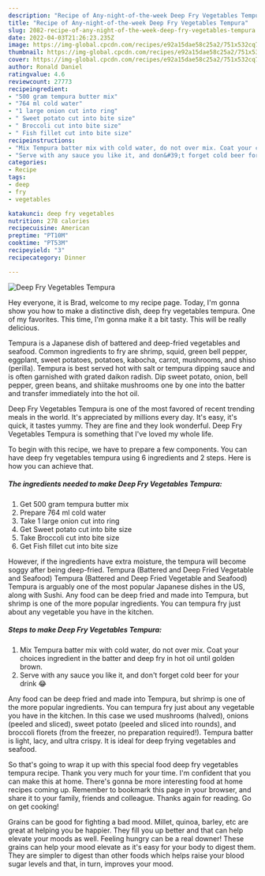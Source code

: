 ```yaml
---
description: "Recipe of Any-night-of-the-week Deep Fry Vegetables Tempura"
title: "Recipe of Any-night-of-the-week Deep Fry Vegetables Tempura"
slug: 2082-recipe-of-any-night-of-the-week-deep-fry-vegetables-tempura
date: 2022-04-03T21:26:23.235Z
image: https://img-global.cpcdn.com/recipes/e92a15dae58c25a2/751x532cq70/deep-fry-vegetables-tempura-recipe-main-photo.jpg
thumbnail: https://img-global.cpcdn.com/recipes/e92a15dae58c25a2/751x532cq70/deep-fry-vegetables-tempura-recipe-main-photo.jpg
cover: https://img-global.cpcdn.com/recipes/e92a15dae58c25a2/751x532cq70/deep-fry-vegetables-tempura-recipe-main-photo.jpg
author: Ronald Daniel
ratingvalue: 4.6
reviewcount: 27773
recipeingredient:
- "500 gram tempura butter mix"
- "764 ml cold water"
- "1 large onion cut into ring"
- " Sweet potato cut into bite size"
- " Broccoli cut into bite size"
- " Fish fillet cut into bite size"
recipeinstructions:
- "Mix Tempura batter mix with cold water, do not over mix. Coat your choices ingredient in the batter and deep fry in hot oil until golden brown."
- "Serve with any sauce you like it, and don&#39;t forget cold beer for your drink 😂"
categories:
- Recipe
tags:
- deep
- fry
- vegetables

katakunci: deep fry vegetables 
nutrition: 278 calories
recipecuisine: American
preptime: "PT10M"
cooktime: "PT53M"
recipeyield: "3"
recipecategory: Dinner

---
```



![Deep Fry Vegetables Tempura](https://img-global.cpcdn.com/recipes/e92a15dae58c25a2/751x532cq70/deep-fry-vegetables-tempura-recipe-main-photo.jpg)

Hey everyone, it is Brad, welcome to my recipe page. Today, I'm gonna show you how to make a distinctive dish, deep fry vegetables tempura. One of my favorites. This time, I'm gonna make it a bit tasty. This will be really delicious.

Tempura is a Japanese dish of battered and deep-fried vegetables and seafood. Common ingredients to fry are shrimp, squid, green bell pepper, eggplant, sweet potatoes, potatoes, kabocha, carrot, mushrooms, and shiso (perilla). Tempura is best served hot with salt or tempura dipping sauce and is often garnished with grated daikon radish. Dip sweet potato, onion, bell pepper, green beans, and shiitake mushrooms one by one into the batter and transfer immediately into the hot oil.

Deep Fry Vegetables Tempura is one of the most favored of recent trending meals in the world. It's appreciated by millions every day. It's easy, it's quick, it tastes yummy. They are fine and they look wonderful. Deep Fry Vegetables Tempura is something that I've loved my whole life.


To begin with this recipe, we have to prepare a few components. You can have deep fry vegetables tempura using 6 ingredients and 2 steps. Here is how you can achieve that.

<!--inarticleads1-->

##### The ingredients needed to make Deep Fry Vegetables Tempura:

1. Get 500 gram tempura butter mix
1. Prepare 764 ml cold water
1. Take 1 large onion cut into ring
1. Get  Sweet potato cut into bite size
1. Take  Broccoli cut into bite size
1. Get  Fish fillet cut into bite size


However, if the ingredients have extra moisture, the tempura will become soggy after being deep-fried. Tempura (Battered and Deep Fried Vegetable and Seafood) Tempura (Battered and Deep Fried Vegetable and Seafood) Tempura is arguably one of the most popular Japanese dishes in the US, along with Sushi. Any food can be deep fried and made into Tempura, but shrimp is one of the more popular ingredients. You can tempura fry just about any vegetable you have in the kitchen. 

<!--inarticleads2-->

##### Steps to make Deep Fry Vegetables Tempura:

1. Mix Tempura batter mix with cold water, do not over mix. Coat your choices ingredient in the batter and deep fry in hot oil until golden brown.
1. Serve with any sauce you like it, and don&#39;t forget cold beer for your drink 😂


Any food can be deep fried and made into Tempura, but shrimp is one of the more popular ingredients. You can tempura fry just about any vegetable you have in the kitchen. In this case we used mushrooms (halved), onions (peeled and sliced), sweet potato (peeled and sliced into rounds), and broccoli florets (from the freezer, no preparation required!). Tempura batter is light, lacy, and ultra crispy. It is ideal for deep frying vegetables and seafood. 

So that's going to wrap it up with this special food deep fry vegetables tempura recipe. Thank you very much for your time. I'm confident that you can make this at home. There's gonna be more interesting food at home recipes coming up. Remember to bookmark this page in your browser, and share it to your family, friends and colleague. Thanks again for reading. Go on get cooking!

Grains can be good for fighting a bad mood. Millet, quinoa, barley, etc are great at helping you be happier. They fill you up better and that can help elevate your moods as well. Feeling hungry can be a real downer! These grains can help your mood elevate as it's easy for your body to digest them. They are simpler to digest than other foods which helps raise your blood sugar levels and that, in turn, improves your mood.
